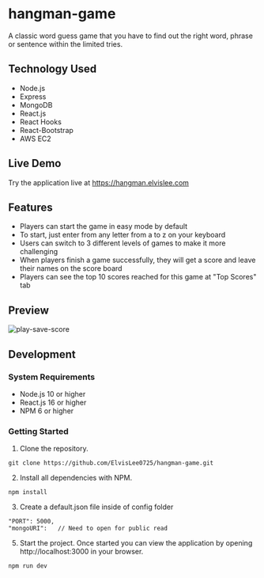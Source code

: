 # hangman-game

A classic word guess game that you have to find out the right word, phrase or sentence within the limited tries.

## Technology Used

- Node.js
- Express
- MongoDB
- React.js
- React Hooks
- React-Bootstrap
- AWS EC2

## Live Demo

Try the application live at https://hangman.elvislee.com

## Features

- Players can start the game in easy mode by default
- To start, just enter from any letter from a to z on your keyboard
- Users can switch to 3 different levels of games to make it more challenging
- When players finish a game successfully, they will get a score and leave their names on the score board
- Players can see the top 10 scores reached for this game at "Top Scores" tab

## Preview

![play-save-score](preview/play-save-score.gif)

## Development

### System Requirements

- Node.js 10 or higher
- React.js 16 or higher
- NPM 6 or higher

### Getting Started

1. Clone the repository.

```
git clone https://github.com/ElvisLee0725/hangman-game.git
```

2. Install all dependencies with NPM.

```
npm install
```

3. Create a default.json file inside of config folder

```
"PORT": 5000,
"mongoURI":   // Need to open for public read
```

5. Start the project. Once started you can view the application by opening http://localhost:3000 in your browser.

```
npm run dev
```
